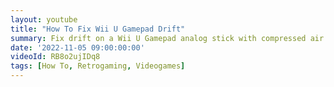 ```yaml
---
layout: youtube
title: "How To Fix Wii U Gamepad Drift"
summary: Fix drift on a Wii U Gamepad analog stick with compressed air.
date: '2022-11-05 09:00:00:00'
videoId: RB8o2ujIDq8
tags: [How To, Retrogaming, Videogames]
---
```


